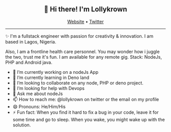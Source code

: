 <h2 align="center">👋 Hi there! I'm Lollykrown</h2>
<p align="center">
  <a href="https://lollykrown.xyz">Website</a> •
  <a href="https://twitter.com/lollykrown">Twitter</a><hr>
</p>
<!--
**lollykrown/lollykrown** is a ✨ _special_ ✨ repository because its `README.md` (this file) appears on your GitHub profile.
-->
✨ I'm a fullstack engineer with passion for creativity & innovation. I am based in Lagos, Nigeria. 

Also, I am a frontline health care personnel. You may wonder how i juggle the two, trust me it's fun. I am available for any remote gig. Stack: NodeJs, PHP and Android java.

- 🔭 I’m currently working on a nodeJs App
- 🌱 I’m currently learning in Deno land
- 👯 I’m looking to collaborate on any node, PHP or deno project.</strong>
- 🤔 I’m looking for help with Devops
- 💬 Ask me about nodeJs
- 📫 How to reach me: @lollykrown on twitter or the email on my profile
- 😄 Pronouns: He/Him/His
- ⚡ Fun fact: When you find it hard to fix a bug in your code, leave it for some time and go to sleep. When you wake, you might wake up with the solution.
